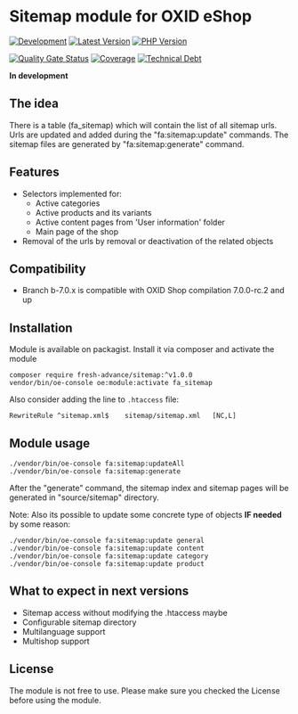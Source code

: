 # Sitemap module for OXID eShop

[![Development](https://github.com/Fresh-Advance/Sitemap/actions/workflows/trigger.yml/badge.svg?branch=b-7.0.x)](https://github.com/Fresh-Advance/Sitemap/actions/workflows/trigger.yml)
[![Latest Version](https://img.shields.io/packagist/v/Fresh-Advance/Sitemap?logo=composer&label=latest&include_prereleases&color=orange)](https://packagist.org/packages/Fresh-Advance/Sitemap)
[![PHP Version](https://img.shields.io/packagist/php-v/Fresh-Advance/Sitemap)](https://github.com/Fresh-Advance/Sitemap)

[![Quality Gate Status](https://sonarcloud.io/api/project_badges/measure?project=Fresh-Advance_Sitemap&metric=alert_status)](https://sonarcloud.io/dashboard?id=Fresh-Advance_Sitemap)
[![Coverage](https://sonarcloud.io/api/project_badges/measure?project=Fresh-Advance_Sitemap&metric=coverage)](https://sonarcloud.io/dashboard?id=Fresh-Advance_Sitemap)
[![Technical Debt](https://sonarcloud.io/api/project_badges/measure?project=Fresh-Advance_Sitemap&metric=sqale_index)](https://sonarcloud.io/dashboard?id=Fresh-Advance_Sitemap)

**In development**

## The idea

There is a table (fa_sitemap) which will contain the list of all sitemap urls.
Urls are updated and added during the "fa:sitemap:update" commands.
The sitemap files are generated by "fa:sitemap:generate" command.

## Features

* Selectors implemented for:
  * Active categories
  * Active products and its variants
  * Active content pages from 'User information' folder
  * Main page of the shop
* Removal of the urls by removal or deactivation of the related objects

## Compatibility

* Branch b-7.0.x is compatible with OXID Shop compilation 7.0.0-rc.2 and up

## Installation

Module is available on packagist. Install it via composer and activate the module

```
composer require fresh-advance/sitemap:^v1.0.0
vendor/bin/oe-console oe:module:activate fa_sitemap
```

Also consider adding the line to `.htaccess` file:

```
RewriteRule ^sitemap.xml$    sitemap/sitemap.xml   [NC,L]
```

## Module usage

```shell
./vendor/bin/oe-console fa:sitemap:updateAll
./vendor/bin/oe-console fa:sitemap:generate
```

After the "generate" command, the sitemap index and sitemap pages will be generated in "source/sitemap" directory.

Note: Also its possible to update some concrete type of objects **IF needed** by some reason:

```shell
./vendor/bin/oe-console fa:sitemap:update general
./vendor/bin/oe-console fa:sitemap:update content
./vendor/bin/oe-console fa:sitemap:update category
./vendor/bin/oe-console fa:sitemap:update product
```

## What to expect in next versions

* Sitemap access without modifying the .htaccess maybe
* Configurable sitemap directory
* Multilanguage support
* Multishop support

## License

The module is not free to use. Please make sure you checked the License before using the module.
